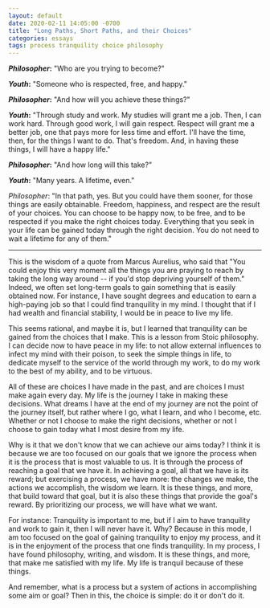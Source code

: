 ```yaml
---
layout: default
date: 2020-02-11 14:05:00 -0700
title: "Long Paths, Short Paths, and their Choices"
categories: essays
tags: process tranquility choice philosophy
---
```


**_Philosopher_:** "Who are you trying to become?"

**_Youth_:** "Someone who is respected, free, and happy."

**_Philosopher_:** "And how will you achieve these things?"

**_Youth_:** "Through study and work. My studies will grant me a job. Then, I can work hard. Through good work, I will gain respect. Respect will grant me a better job, one that pays more for less time and effort. I'll have the time, then, for the things I want to do. That's freedom. And, in having these things, I will have a happy life."

**_Philosopher_:** "And how long will this take?"

**_Youth_:** "Many years. A lifetime, even."

_Philosopher_: "In that path, yes. But you could have them sooner, for those things are easily obtainable. Freedom, happiness, and respect are the result of your choices. You can choose to be happy now, to be free, and to be respected if you make the right choices today. Everything that you seek in your life can be gained today through the right decision. You do not need to wait a lifetime for any of them."

---

This is the wisdom of a quote from Marcus Aurelius, who said that "You could enjoy this very moment all the things you are praying to reach by taking the long way around -- if you'd stop depriving yourself of them." Indeed, we often set long-term goals to gain something that is easily obtained now. For instance, I have sought degrees and education to earn a high-paying job so that I could find tranquility in my mind. I thought that if I had wealth and financial stability, I would be in peace to live my life.

This seems rational, and maybe it is, but I learned that tranquility can be gained from the choices that I make. This is a lesson from Stoic philosophy. I can decide now to have peace in my life: to not allow external influences to infect my mind with their poison, to seek the simple things in life, to dedicate myself to the service of the world through my work, to do my work to the best of my ability, and to be virtuous.

All of these are choices I have made in the past, and are choices I must make again every day. My life is the journey I take in making these decisions. What dreams I have at the end of my journey are not the point of the journey itself, but rather where I go, what I learn, and who I become, etc. Whether or not I choose to make the right decisions, whether or not I choose to gain today what I most desire from my life.

Why is it that we don't know that we can achieve our aims today? I think it is because we are too focused on our goals that we ignore the process when it is the process that is most valuable to us. It is through the process of reaching a goal that we have it. In achieving a goal, all that we have is its reward; but exercising a process, we have more: the changes we make, the actions we accomplish, the wisdom we learn. It is these things, and more, that build toward that goal, but it is also these things that provide the goal's reward. By prioritizing our process, we will have what we want.

For instance: Tranquility is important to me, but if I aim to have tranquility and work to gain it, then I will never have it. Why? Because in this mode, I am too focused on the goal of gaining tranquility to enjoy my process, and it is in the enjoyment of the process that one finds tranquility. In my process, I have found philosophy, writing, and wisdom. It is these things, and more, that make me satisfied with my life. My life is tranquil because of these things.

And remember, what is a process but a system of actions in accomplishing some aim or goal? Then in this, the choice is simple: do it or don't do it.
